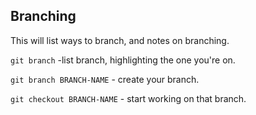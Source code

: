 ## Branching

This will list ways to branch, and notes on branching.

`git branch` -list branch, highlighting the one you're on.

`git branch BRANCH-NAME` - create your branch.

`git checkout BRANCH-NAME` - start working on that branch.
